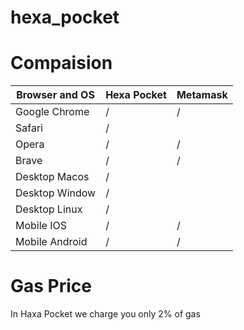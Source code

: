 # hexa_pocket

# Compaision


| Browser and OS | Hexa Pocket | Metamask |
|----------------|-------------|----------|
| Google Chrome  |     /       |    /     |
| Safari         |     /       |          |
| Opera          |     /       |    /     |
| Brave          |     /       |    /     |
| Desktop Macos  |     /       |          |
| Desktop Window |     /       |          |
| Desktop Linux  |     /       |          |
| Mobile IOS     |     /       |    /     |
| Mobile Android |     /       |    /     |


# Gas Price

In Haxa Pocket we charge you only 2% of gas


